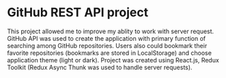 # GitHub REST API project

This project allowed me to improve my ablity to work with server request. GitHub API was used to create the application with primary function of searching among GitHub repositories. Users also could bookmark their favorite repositories (bookmarks are stored in LocalStorage) and choose application theme (light or dark). Project was created using React.js, Redux Toolkit (Redux Async Thunk was used to handle server requests).

